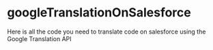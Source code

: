 # googleTranslationOnSalesforce
Here is all the code you need to translate code on salesforce using the Google Translation API
